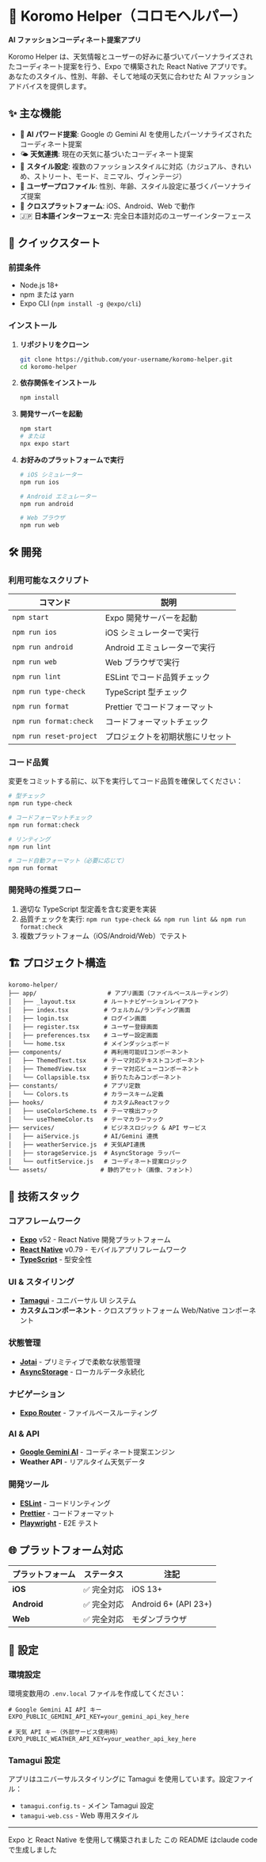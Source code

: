 # 🎨 Koromo Helper（コロモヘルパー）

**AI ファッションコーディネート提案アプリ**

Koromo Helper は、天気情報とユーザーの好みに基づいてパーソナライズされたコーディネート提案を行う、Expo で構築された React Native アプリです。あなたのスタイル、性別、年齢、そして地域の天気に合わせた AI ファッションアドバイスを提供します。

## ✨ 主な機能

- 🤖 **AI パワード提案**: Google の Gemini AI を使用したパーソナライズされたコーディネート提案
- 🌤️ **天気連携**: 現在の天気に基づいたコーディネート提案
- 👔 **スタイル設定**: 複数のファッションスタイルに対応（カジュアル、きれいめ、ストリート、モード、ミニマル、ヴィンテージ）
- 🎯 **ユーザープロファイル**: 性別、年齢、スタイル設定に基づくパーソナライズ提案
- 📱 **クロスプラットフォーム**: iOS、Android、Web で動作
- 🇯🇵 **日本語インターフェース**: 完全日本語対応のユーザーインターフェース

## 🚀 クイックスタート

### 前提条件

- Node.js 18+
- npm または yarn
- Expo CLI (`npm install -g @expo/cli`)

### インストール

1. **リポジトリをクローン**

   ```bash
   git clone https://github.com/your-username/koromo-helper.git
   cd koromo-helper
   ```

2. **依存関係をインストール**

   ```bash
   npm install
   ```

3. **開発サーバーを起動**

   ```bash
   npm start
   # または
   npx expo start
   ```

4. **お好みのプラットフォームで実行**

   ```bash
   # iOS シミュレーター
   npm run ios

   # Android エミュレーター
   npm run android

   # Web ブラウザ
   npm run web
   ```

## 🛠️ 開発

### 利用可能なスクリプト

| コマンド                | 説明                                 |
| ----------------------- | ------------------------------------ |
| `npm start`             | Expo 開発サーバーを起動             |
| `npm run ios`           | iOS シミュレーターで実行             |
| `npm run android`       | Android エミュレーターで実行         |
| `npm run web`           | Web ブラウザで実行                   |
| `npm run lint`          | ESLint でコード品質チェック          |
| `npm run type-check`    | TypeScript 型チェック               |
| `npm run format`        | Prettier でコードフォーマット        |
| `npm run format:check`  | コードフォーマットチェック           |
| `npm run reset-project` | プロジェクトを初期状態にリセット     |

### コード品質

変更をコミットする前に、以下を実行してコード品質を確保してください：

```bash
# 型チェック
npm run type-check

# コードフォーマットチェック
npm run format:check

# リンティング
npm run lint

# コード自動フォーマット（必要に応じて）
npm run format
```

### 開発時の推奨フロー

1. 適切な TypeScript 型定義を含む変更を実装
2. 品質チェックを実行: `npm run type-check && npm run lint && npm run format:check`
3. 複数プラットフォーム（iOS/Android/Web）でテスト

## 🏗️ プロジェクト構造

```
koromo-helper/
├── app/                    # アプリ画面（ファイルベースルーティング）
│   ├── _layout.tsx        # ルートナビゲーションレイアウト
│   ├── index.tsx          # ウェルカム/ランディング画面
│   ├── login.tsx          # ログイン画面
│   ├── register.tsx       # ユーザー登録画面
│   ├── preferences.tsx    # ユーザー設定画面
│   └── home.tsx           # メインダッシュボード
├── components/            # 再利用可能UIコンポーネント
│   ├── ThemedText.tsx     # テーマ対応テキストコンポーネント
│   ├── ThemedView.tsx     # テーマ対応ビューコンポーネント
│   └── Collapsible.tsx    # 折りたたみコンポーネント
├── constants/             # アプリ定数
│   └── Colors.ts          # カラースキーム定義
├── hooks/                 # カスタムReactフック
│   ├── useColorScheme.ts  # テーマ検出フック
│   └── useThemeColor.ts   # テーマカラーフック
├── services/              # ビジネスロジック & API サービス
│   ├── aiService.js       # AI/Gemini 連携
│   ├── weatherService.js  # 天気API連携
│   ├── storageService.js  # AsyncStorage ラッパー
│   └── outfitService.js   # コーディネート提案ロジック
└── assets/               # 静的アセット（画像、フォント）
```

## 🎨 技術スタック

### コアフレームワーク

- **[Expo](https://expo.dev/)** v52 - React Native 開発プラットフォーム
- **[React Native](https://reactnative.dev/)** v0.79 - モバイルアプリフレームワーク
- **[TypeScript](https://www.typescriptlang.org/)** - 型安全性

### UI & スタイリング

- **[Tamagui](https://tamagui.dev/)** - ユニバーサル UI システム
- **カスタムコンポーネント** - クロスプラットフォーム Web/Native コンポーネント

### 状態管理

- **[Jotai](https://jotai.org/)** - プリミティブで柔軟な状態管理
- **[AsyncStorage](https://react-native-async-storage.github.io/)** - ローカルデータ永続化

### ナビゲーション

- **[Expo Router](https://docs.expo.dev/router/introduction/)** - ファイルベースルーティング

### AI & API

- **[Google Gemini AI](https://ai.google.dev/)** - コーディネート提案エンジン
- **Weather API** - リアルタイム天気データ

### 開発ツール

- **[ESLint](https://eslint.org/)** - コードリンティング
- **[Prettier](https://prettier.io/)** - コードフォーマット
- **[Playwright](https://playwright.dev/)** - E2E テスト

## 🌐 プラットフォーム対応

| プラットフォーム | ステータス      | 注記                 |
| ---------------- | --------------- | -------------------- |
| **iOS**          | ✅ 完全対応     | iOS 13+              |
| **Android**      | ✅ 完全対応     | Android 6+ (API 23+) |
| **Web**          | ✅ 完全対応     | モダンブラウザ       |

## 🔧 設定

### 環境設定

環境変数用の `.env.local` ファイルを作成してください：

```env
# Google Gemini AI API キー
EXPO_PUBLIC_GEMINI_API_KEY=your_gemini_api_key_here

# 天気 API キー（外部サービス使用時）
EXPO_PUBLIC_WEATHER_API_KEY=your_weather_api_key_here
```

### Tamagui 設定

アプリはユニバーサルスタイリングに Tamagui を使用しています。設定ファイル：

- `tamagui.config.ts` - メイン Tamagui 設定
- `tamagui-web.css` - Web 専用スタイル

---

Expo と React Native を使用して構築されました
この README はclaude code で生成しました
